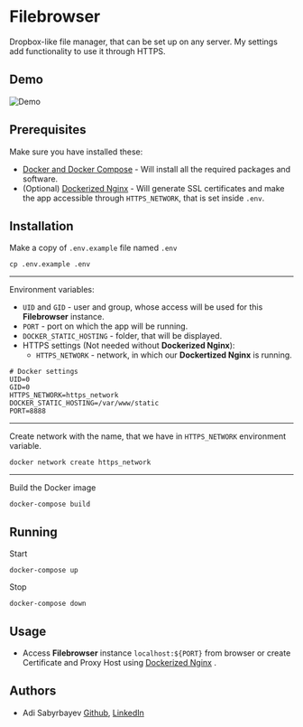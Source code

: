 # Filebrowser

Dropbox-like file manager, that can be set up on any server. My settings add functionality to use it through HTTPS.

## Demo

![Demo](https://user-images.githubusercontent.com/5447088/50716739-ebd26700-107a-11e9-9817-14230c53efd2.gif)

## Prerequisites

Make sure you have installed these:
- [Docker and Docker Compose](https://phoenixnap.com/kb/install-docker-compose-on-ubuntu-20-04) - Will install all the required packages and software.
- (Optional) [Dockerized Nginx](https://github.com/madrigals1/nginx_proxy_manager) - Will generate SSL certificates and make the app accessible through `HTTPS_NETWORK`, that is set inside `.env`.

## Installation

Make a copy of `.env.example` file named `.env`

```shell script
cp .env.example .env
```

---

Environment variables:
- `UID` and `GID` - user and group, whose access will be used for this **Filebrowser** instance.
- `PORT` - port on which the app will be running.
- `DOCKER_STATIC_HOSTING` - folder, that will be displayed.
- HTTPS settings (Not needed without **Dockerized Nginx**):
    - `HTTPS_NETWORK` - network, in which our **Dockertized Nginx** is running. 

```dotenv
# Docker settings
UID=0
GID=0
HTTPS_NETWORK=https_network
DOCKER_STATIC_HOSTING=/var/www/static
PORT=8888
```

---

Create network with the name, that we have in `HTTPS_NETWORK` environment variable.

```shell script
docker network create https_network
```

---

Build the Docker image

```shell script
docker-compose build
```

## Running

Start
```
docker-compose up
```

Stop
```
docker-compose down
```

## Usage

- Access **Filebrowser** instance `localhost:${PORT}` from browser or create Certificate and Proxy Host using [Dockerized Nginx](https://github.com/madrigals1/nginx_proxy_manager) .

## Authors
- Adi Sabyrbayev [Github](https://github.com/madrigals1), [LinkedIn](https://www.linkedin.com/in/madrigals1/)
